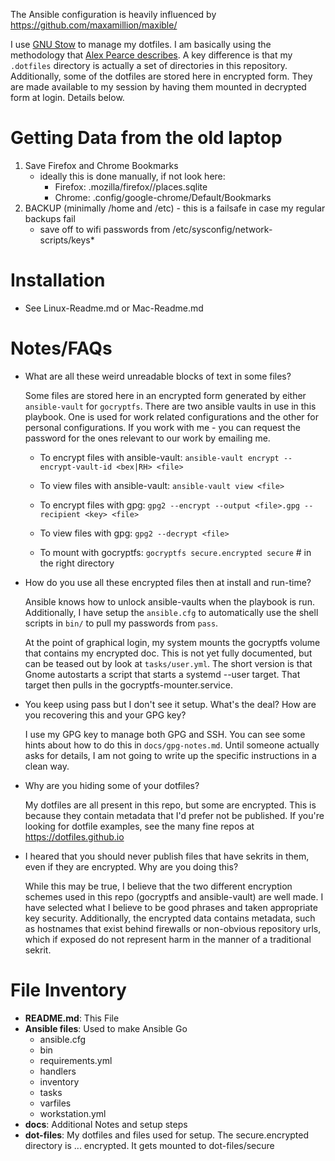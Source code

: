 The Ansible configuration is heavily influenced by https://github.com/maxamillion/maxible/

I use [GNU Stow](https://www.gnu.org/software/stow/) to manage my dotfiles.  I am basically using the methodology that [Alex Pearce describes](https://alexpearce.me/2016/02/managing-dotfiles-with-stow/).  A key difference is that my `.dotfiles` directory is actually a set of directories in this repository.  Additionally, some of the dotfiles are stored here in encrypted form.  They are made available to my session by having them mounted in decrypted form at login.  Details below.

# Getting Data from the old laptop

1. Save Firefox and Chrome Bookmarks
   - ideally this is done manually, if not look here:
     * Firefox: .mozilla/firefox/<profile>/places.sqlite
     * Chrome: .config/google-chrome/Default/Bookmarks
1. BACKUP (minimally /home and /etc) - this is a failsafe in case my regular backups fail
   * save off to wifi passwords from /etc/sysconfig/network-scripts/keys\*

# Installation

  * See Linux-Readme.md or Mac-Readme.md

# Notes/FAQs

* What are all these weird unreadable blocks of text in some files?

  Some files are stored here in an encrypted form generated by either `ansible-vault` for `gocryptfs`.  There are two ansible vaults in use in this playbook.  One is used for work related configurations and the other for personal configurations.  If you work with me - you can request the password for the ones relevant to our work by emailing me.

  * To encrypt files with ansible-vault: `ansible-vault encrypt --encrypt-vault-id <bex|RH> <file>`
  * To view files with ansible-vault: `ansible-vault view <file>`

  * To encrypt files with gpg: `gpg2 --encrypt --output <file>.gpg --recipient <key> <file>`
  * To view files with gpg: `gpg2 --decrypt <file>`

  * To mount with gocryptfs: `gocryptfs secure.encrypted secure` # in the right directory

* How do you use all these encrypted files then at install and run-time?

  Ansible knows how to unlock ansible-vaults when the playbook is run.  Additionally, I have setup the `ansible.cfg` to automatically use the shell scripts in `bin/` to pull my passwords from `pass`.

  At the point of graphical login, my system mounts the gocryptfs volume that contains my encrypted doc.  This is not yet fully documented, but can be teased out by look at `tasks/user.yml`.  The short version is that Gnome autostarts a script that starts a systemd --user target.  That target then pulls in the gocryptfs-mounter.service.

* You keep using pass but I don't see it setup.  What's the deal?  How are you recovering this and your GPG key?

  I use my GPG key to manage both GPG and SSH.  You can see some hints about how to do this in `docs/gpg-notes.md`.  Until someone actually asks for details, I am not going to write up the specific instructions in a clean way.

* Why are you hiding some of your dotfiles?

  My dotfiles are all present in this repo, but some are encrypted.  This is because they contain metadata that I'd prefer not be published.  If you're looking for dotfile examples, see the many fine repos at https://dotfiles.github.io

* I heared that you should never publish files that have sekrits in them, even if they are encrypted.  Why are you doing this?

  While this may be true, I believe that the two different encryption schemes used in this repo (gocryptfs and ansible-vault) are well made.  I have selected what I believe to be good phrases and taken appropriate key security.  Additionally, the encrypted data contains metadata, such as hostnames that exist behind firewalls or non-obvious repository urls, which if exposed do not represent harm in the manner of a traditional sekrit.

# File Inventory

* **README.md**: This File
* **Ansible files**: Used to make Ansible Go
  * ansible.cfg
  * bin
  * requirements.yml
  * handlers
  * inventory
  * tasks
  * varfiles
  * workstation.yml
* **docs**: Additional Notes and setup steps
* **dot-files**: My dotfiles and files used for setup.  The secure.encrypted directory is ... encrypted.  It gets mounted to dot-files/secure
